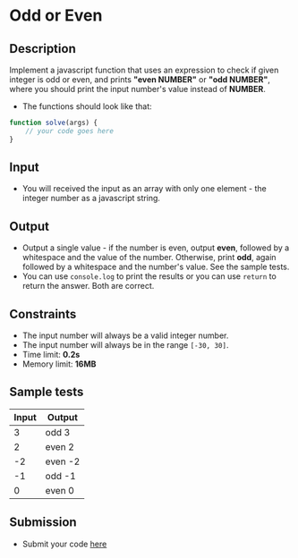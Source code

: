 # Odd or Even

## Description
Implement a javascript function that uses an expression to check if 
given integer is odd or even, and prints **"even NUMBER"** or **"odd NUMBER"**, where you should print the input number's value instead of **NUMBER**.

- The functions should look like that:

```js
function solve(args) {
    // your code goes here
}
```

## Input
- You will received the input as an array with only one element - the integer number as a javascript string.

## Output
- Output a single value - if the number is even, output **even**, followed by a whitespace and the value of the number. 
Otherwise, print **odd**, again followed by a whitespace and the number's value. See the sample tests.
- You can use `console.log` to print the results or you can use `return` to return the answer. Both are correct.

## Constraints
- The input number will always be a valid integer number.
- The input number will always be in the range `[-30, 30]`.
- Time limit: **0.2s**
- Memory limit: **16MB**

## Sample tests

|      Input      |      Output     |
|-----------------|-----------------|
| 3               | odd 3           |
| 2               | even 2          |
| -2              | even -2         |
| -1              | odd -1          |
| 0               | even 0          |

## Submission
- Submit your code [here](http://bgcoder.com/Contests/Compete/Index/357#0)
